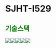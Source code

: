 # SJHT-I529

<h2 style="color: green">기술스택</h2>
<img src="https://img.shields.io/badge/java-ECD53F?style=flat&logo=&logoColor=white"><img src="https://img.shields.io/badge/Spring-바탕색?style=flat&logo=&logoColor=white"/><img src="https://img.shields.io/badge/JS(ES6)-0094F5?style=flat&logo=&logoColor=white"/><img src="https://img.shields.io/badge/CSS(SCSS)-EF2D5E?style=flat&logo=&logoColor=white"/><img src="https://img.shields.io/badge/Vue.js-FF9E0F?style=flat&logo=&logoColor=white"/>
